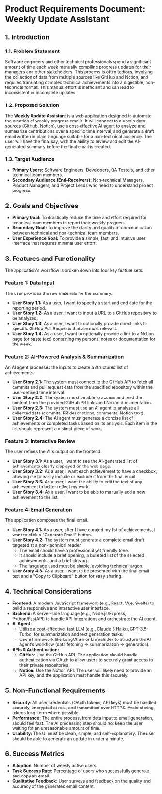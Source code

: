 # Product Requirements Document: Weekly Update Assistant

## 1. Introduction

### 1.1. Problem Statement

Software engineers and other technical professionals spend a significant amount of time each week manually compiling progress updates for their managers and other stakeholders. This process is often tedious, involving the collection of data from multiple sources like GitHub and Notion, and requires translating complex technical achievements into a digestible, non-technical format. This manual effort is inefficient and can lead to inconsistent or incomplete updates.

### 1.2. Proposed Solution

The **Weekly Update Assistant** is a web application designed to automate the creation of weekly progress emails. It will connect to a user's data sources (GitHub, Notion), use a cost-effective AI agent to analyze and summarize contributions over a specific time interval, and generate a draft email written in plain language suitable for a non-technical audience. The user will have the final say, with the ability to review and edit the AI-generated summary before the final email is created.

### 1.3. Target Audience

- **Primary Users:** Software Engineers, Developers, QA Testers, and other technical team members.
- **Secondary Audience (End-Receivers):** Non-technical Managers, Product Managers, and Project Leads who need to understand project progress.

## 2. Goals and Objectives

- **Primary Goal:** To drastically reduce the time and effort required for technical team members to report their weekly progress.
- **Secondary Goal:** To improve the clarity and quality of communication between technical and non-technical team members.
- **User Experience Goal:** To provide a simple, fast, and intuitive user interface that requires minimal user effort.

## 3. Features and Functionality

The application's workflow is broken down into four key feature sets:

### Feature 1: Data Input

The user provides the raw materials for the summary.

- **User Story 1.1:** As a user, I want to specify a start and end date for the reporting period.
- **User Story 1.2:** As a user, I want to input a URL to a GitHub repository to be analyzed.
- **User Story 1.3:** As a user, I want to optionally provide direct links to specific GitHub Pull Requests that are most relevant.
- **User Story 1.4:** As a user, I want to optionally provide a link to a Notion page (or paste text) containing my personal notes or documentation for the week.

### Feature 2: AI-Powered Analysis & Summarization

An AI agent processes the inputs to create a structured list of achievements.

- **User Story 2.1:** The system must connect to the GitHub API to fetch all commits and pull request data from the specified repository within the user-defined time interval.
- **User Story 2.2:** The system must be able to access and read the content from the provided GitHub PR links and Notion documentation.
- **User Story 2.3:** The system must use an AI agent to analyze all collected data (commits, PR descriptions, comments, Notion text).
- **User Story 2.4:** The AI agent must generate a concise list of achievements or completed tasks based on its analysis. Each item in the list should represent a distinct piece of work.

### Feature 3: Interactive Review

The user refines the AI's output on the frontend.

- **User Story 3.1:** As a user, I want to see the AI-generated list of achievements clearly displayed on the web page.
- **User Story 3.2:** As a user, I want each achievement to have a checkbox, allowing me to easily include or exclude it from the final email.
- **User Story 3.3:** As a user, I want the ability to edit the text of any achievement to better reflect my work.
- **User Story 3.4:** As a user, I want to be able to manually add a new achievement to the list.

### Feature 4: Email Generation

The application composes the final email.

- **User Story 4.1:** As a user, after I have curated my list of achievements, I want to click a "Generate Email" button.
- **User Story 4.2:** The system must generate a complete email draft targeted at a non-technical reader.
  - The email should have a professional yet friendly tone.
  - It should include a brief opening, a bulleted list of the selected achievements, and a brief closing.
  - The language used must be simple, avoiding technical jargon.
- **User Story 4.3:** As a user, I want to be presented with the final email text and a "Copy to Clipboard" button for easy sharing.

## 4. Technical Considerations

- **Frontend:** A modern JavaScript framework (e.g., React, Vue, Svelte) to build a responsive and interactive user interface.
- **Backend:** A server-side language (e.g., Node.js/Express, Python/FastAPI) to handle API integrations and orchestrate the AI agent.
- **AI Agent:**
  - Utilize a cost-effective, fast LLM (e.g., Claude 3 Haiku, GPT-3.5-Turbo) for summarization and text generation tasks.
  - Use a framework like LangChain or LlamaIndex to structure the AI agent's workflow (data fetching -> summarization -> generation).
- **APIs & Authentication:**
  - **GitHub:** Use the GitHub API. The application should handle authentication via OAuth to allow users to securely grant access to their private repositories.
  - **Notion:** Use the Notion API. The user will likely need to provide an API key, and the application must handle this securely.

## 5. Non-Functional Requirements

- **Security:** All user credentials (OAuth tokens, API keys) must be handled securely, encrypted at rest, and transmitted over HTTPS. Avoid storing tokens long-term where possible.
- **Performance:** The entire process, from data input to email generation, should feel fast. The AI processing step should not keep the user waiting for an unreasonable amount of time.
- **Usability:** The UI must be clean, simple, and self-explanatory. The user should be able to generate an update in under a minute.

## 6. Success Metrics

- **Adoption:** Number of weekly active users.
- **Task Success Rate:** Percentage of users who successfully generate and copy an email.
- **Qualitative Feedback:** User surveys and feedback on the quality and accuracy of the generated email content.
